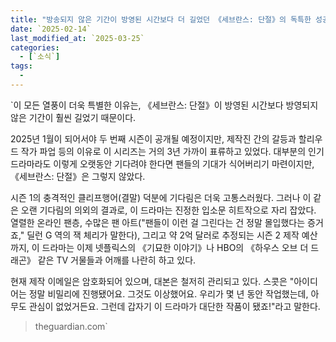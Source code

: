 ```yaml
---
title: "방송되지 않은 기간이 방영된 시간보다 더 길었던 《세브란스: 단절》의 독특한 성공 이야기."
date: `2025-02-14`
last_modified_at: `2025-03-25`
categories:
  - [`소식`]
tags:
  - 
---
```


`이 모든 열풍이 더욱 특별한 이유는, 《세브란스: 단절》이 방영된 시간보다 방영되지 않은 기간이 훨씬 길었기 때문이다.

2025년 1월이 되어서야 두 번째 시즌이 공개될 예정이지만, 제작진 간의 갈등과 할리우드 작가 파업 등의 이유로 이 시리즈는 거의 3년 가까이 표류하고 있었다. 대부분의 인기 드라마라도 이렇게 오랫동안 기다려야 한다면 팬들의 기대가 식어버리기 마련이지만, 《세브란스: 단절》은 그렇지 않았다.

시즌 1의 충격적인 클리프행어(결말) 덕분에 기다림은 더욱 고통스러웠다. 그러나 이 같은 오랜 기다림의 의외의 결과로, 이 드라마는 진정한 입소문 히트작으로 자리 잡았다. 열렬한 온라인 팬층, 수많은 팬 아트("팬들이 이런 걸 그린다는 건 정말 몰입했다는 증거죠," 딜런 G 역의 잭 체리가 말한다), 그리고 약 2억 달러로 추정되는 시즌 2 제작 예산까지, 이 드라마는 이제 넷플릭스의 《기묘한 이야기》나 HBO의 《하우스 오브 더 드래곤》 같은 TV 거물들과 어깨를 나란히 하고 있다.

현재 제작 이메일은 암호화되어 있으며, 대본은 철저히 관리되고 있다. 스콧은 "아이디어는 정말 비밀리에 진행됐어요. 그것도 이상했어요. 우리가 몇 년 동안 작업했는데, 아무도 관심이 없었거든요. 그런데 갑자기 이 드라마가 대단한 작품이 됐죠!"라고 말한다.

> theguardian.com`